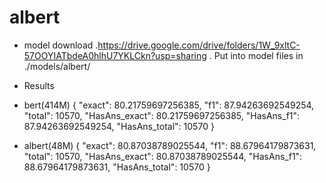 # albert

- model download
.https://drive.google.com/drive/folders/1W_9xltC-57OOYIATbdeA0hlhU7YKLCkn?usp=sharing 
. Put into model files in 
./models/albert/

- Results
- bert(414M)
{
  "exact": 80.21759697256385,
  "f1": 87.94263692549254,
  "total": 10570,
  "HasAns_exact": 80.21759697256385,
  "HasAns_f1": 87.94263692549254,
  "HasAns_total": 10570
}

- albert(48M)
{
  "exact": 80.87038789025544,
  "f1": 88.67964179873631,
  "total": 10570,
  "HasAns_exact": 80.87038789025544,
  "HasAns_f1": 88.67964179873631,
  "HasAns_total": 10570
}

